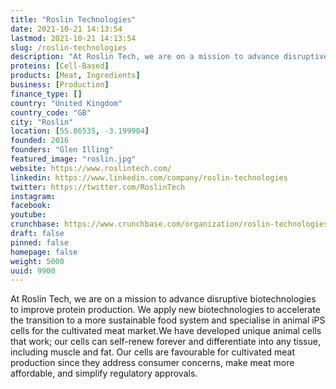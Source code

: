 ```yaml
---
title: "Roslin Technologies"
date: 2021-10-21 14:13:54
lastmod: 2021-10-21 14:13:54
slug: /roslin-technologies
description: "At Roslin Tech, we are on a mission to advance disruptive biotechnologies to improve protein production. We apply new biotechnologies to accelerate the transition to a more sustainable food system and specialise in animal iPS cells for the cultivated meat market.We have developed unique animal cells that work; our cells can self-renew forever and differentiate into any tissue, including muscle and fat. Our cells are favourable for cultivated meat production since they address consumer concerns, make meat more affordable, and simplify regulatory approvals."
proteins: [Cell-Based]
products: [Meat, Ingredients]
business: [Production]
finance_type: []
country: "United Kingdom"
country_code: "GB"
city: "Roslin"
location: [55.86535, -3.199904]
founded: 2016
founders: "Glen Illing"
featured_image: "roslin.jpg"
website: https://www.roslintech.com/
linkedin: https://www.linkedin.com/company/roslin-technologies
twitter: https://twitter.com/RoslinTech
instagram: 
facebook: 
youtube: 
crunchbase: https://www.crunchbase.com/organization/roslin-technologies
draft: false
pinned: false
homepage: false
weight: 5000
uuid: 9900
---
```

At Roslin Tech, we are on a mission to advance disruptive biotechnologies to improve protein production. We apply new biotechnologies to accelerate the transition to a more sustainable food system and specialise in animal iPS cells for the cultivated meat market.We have developed unique animal cells that work; our cells can self-renew forever and differentiate into any tissue, including muscle and fat. Our cells are favourable for cultivated meat production since they address consumer concerns, make meat more affordable, and simplify regulatory approvals.
